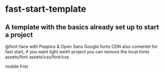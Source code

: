 # fast-start-template
## A template with the basics already set up to start a project

@font-face with Poppins & Open Sans
Google fonts CDN also comentet for fast start, if you want light weith project you can remove the local fonts
assets/font
assets/css/font/css

mobile frist

